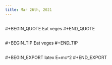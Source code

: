 ```yaml
---
title: Mar 26th, 2021
---
```


##
#+BEGIN_QUOTE
Eat veges
#+END_QUOTE
##
##
#+BEGIN_TIP
Eat veges
#+END_TIP
##
#+BEGIN_EXPORT latex
E=mc^2
#+END_EXPORT
##
